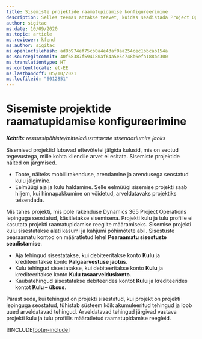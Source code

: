 ```yaml
---
title: Sisemiste projektide raamatupidamise konfigureerimine
description: Selles teemas antakse teavet, kuidas seadistada Project Operationsis sisemiste projektide raamatupidamistavasid.
author: sigitac
ms.date: 10/09/2020
ms.topic: article
ms.reviewer: kfend
ms.author: sigitac
ms.openlocfilehash: ad8b974ef75cb0a4e43af0aa254cec1bbcab154a
ms.sourcegitcommit: 40f68387f594180af64a5e5c748b6efa188bd300
ms.translationtype: HT
ms.contentlocale: et-EE
ms.lasthandoff: 05/10/2021
ms.locfileid: "6012851"
---
```

# <a name="configure-accounting-for-internal-projects"></a>Sisemiste projektide raamatupidamise konfigureerimine

_**Kehtib:** ressursipõhiste/mitteladustatavate stsenaariumite jaoks_

Sisemised projektid lubavad ettevõtetel jälgida kulusid, mis on seotud tegevustega, mille kohta kliendile arvet ei esitata. Sisemiste projektide näited on järgmised.

- Toote, näiteks mobiilirakenduse, arendamine ja arendusega seostatud kulu jälgimine.
- Eelmüügi aja ja kulu haldamine. Selle eelmüügi sisemise projekti saab hiljem, kui hinnapakkumine on võidetud, arveldatavaks projektiks teisendada.

Mis tahes projekti, mis pole rakenduse Dynamics 365 Project Operations lepinguga seostatud, käsitletakse sisemisena. Projekti kulu ja tulu profiile ei kasutata projekti raamatupidamise reeglite määramiseks. Sisemise projekti kulu sisestatakse alati kasumi ja kahjumi põhimõtete abil. Sisestuste pearaamatu kontod on määratletud lehel **Pearaamatu sisestuste seadistamise**.

- Aja tehingud sisestatakse, kui debiteeritakse konto **Kulu** ja krediteeritakse konto **Palgaarvestuse jaotus**.
- Kulu tehingud sisestatakse, kui debiteeritakse konto **Kulu** ja krediteeritakse konto **Kulu tasaarvelduskonto**.
- Kaubatehingud sisestatakse debiteerides kontot **Kulu** ja krediteerides kontot **Kulu – üksus**.

Pärast seda, kui tehingud on projekti sisestatud, kui projekt on projekti lepinguga seostatud, tühistab süsteem kõik akumuleeritud tehingud ja loob uued arveldatavad tehingud. Arveldatavad tehingud järgivad vastava projekti kulu ja tulu profiilis määratletud raamatupidamise reegleid.




[!INCLUDE[footer-include](../includes/footer-banner.md)]
